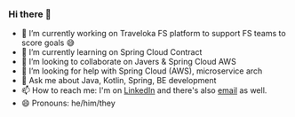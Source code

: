 ### Hi there 👋

<!--
**delberthbeti/delberthbeti** is a ✨ _special_ ✨ repository because its `README.md` (this file) appears on your GitHub profile.

Here are some ideas to get you started:
-->

- 🔭 I’m currently working on Traveloka FS platform to support FS teams to score goals 😅
- 🌱 I’m currently learning on Spring Cloud Contract
- 👯 I’m looking to collaborate on Javers & Spring Cloud AWS
- 🤔 I’m looking for help with Spring Cloud (AWS), microservice arch
- 💬 Ask me about Java, Kotlin, Spring, BE development
- 📫 How to reach me: I'm on [LinkedIn](https://www.linkedin.com/in/delberth-beti/) and there's also [email](mailto:delberth.beti@protonmail.com) as well.
- 😄 Pronouns: he/him/they

